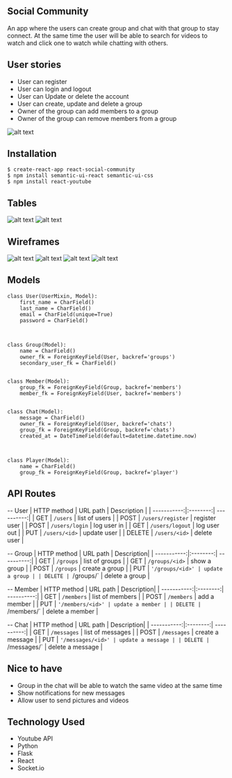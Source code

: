 ## Social Community

An app where the users can create group and chat with that group to stay connect. At the same time the user will be able to search for videos to watch and click one to watch while chatting with others.


## User stories

* User can register
* User can login and logout
* User can Update or delete the account
* User can create, update and delete a group
* Owner of the group can add members to a group
* Owner of the group can remove members from a group

![alt text](https://i.imgur.com/8oCCeJR.png)

## Installation

```
$ create-react-app react-social-community
$ npm install semantic-ui-react semantic-ui-css
$ npm install react-youtube
```


## Tables

![alt text](https://i.imgur.com/9ZTaafK.jpg?1)
![alt text](https://i.imgur.com/cTBL3Y0.jpg?1)


## Wireframes

![alt text](https://i.imgur.com/DSEr0uy.jpg?1)
![alt text](https://i.imgur.com/4yn0nMU.jpg?1)
![alt text](https://i.imgur.com/5C7ztlz.jpg?1)
![alt text](https://i.imgur.com/BUwa4Iv.jpg?1)


## Models 
```
class User(UserMixin, Model):
	first_name = CharField()
	last_name = CharField()
	email = CharField(unique=True)
	password = CharField()



class Group(Model):
	name = CharField()
	owner_fk = ForeignKeyField(User, backref='groups')
	secondary_user_fk = CharField()


class Member(Model):
	group_fk = ForeignKeyField(Group, backref='members')
	member_fk = ForeignKeyField(User, backref='members')


class Chat(Model):
	message = CharField()
	owner_fk = ForeignKeyField(User, backref='chats')
	group_fk = ForeignKeyField(Group, backref='chats')
	created_at = DateTimeField(default=datetime.datetime.now)



class Player(Model):
	name = CharField()
	group_fk = ForeignKeyField(Group, backref='player')
```

## API Routes

-- User
| HTTP method | URL path | Description |
| -----------:|:--------:| ----------:|
| GET | `/users` | list of users |
| POST | `/users/register` | register user |
| POST | `/users/login` | log user in |
| GET | `/users/logout` | log user out |
| PUT | `/users/<id>` | update user |
| DELETE | `/users/<id>` | delete user |


-- Group
| HTTP method | URL path | Description|
| -----------:|:--------:| ----------:|
| GET | `/groups` | list of groups |
| GET | `/groups/<id>` | show a group |
| POST | `/groups` | create a group |
| PUT | `'/groups/<id>' | update a group |
| DELETE | `/groups/<id>` | delete a group |


-- Member
| HTTP method | URL path | Description|
| -----------:|:--------:| ----------:|
| GET | `/members` | list of members |
| POST | `/members` | add a member |
| PUT | `'/members/<id>' | update a member |
| DELETE | `/members/<id>` | delete a member |


-- Chat
| HTTP method | URL path | Description|
| -----------:|:--------:| ----------:|
| GET | `/messages` | list of messages |
| POST | `/messages` | create a message |
| PUT | `'/messages/<id>' | update a message |
| DELETE | `/messages/<id>` | delete a message |



## Nice to have

* Group in the chat will be able to watch the same video at the same time
* Show notifications for new messages
* Allow user to send pictures and videos


## Technology Used

* Youtube API
* Python
* Flask
* React
* Socket.io

